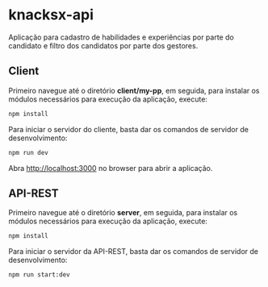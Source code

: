 # knacksx-api

Aplicação para cadastro de habilidades e experiências por parte do candidato e filtro dos candidatos por parte dos gestores.

## Client

Primeiro navegue até o diretório **client/my-pp**, em seguida, para instalar os módulos necessários para execução da aplicação, execute:

```bash
npm install
```

Para iniciar o servidor do cliente, basta dar os comandos de servidor de desenvolvimento:

```bash
npm run dev
```

Abra [http://localhost:3000](http://localhost:3000) no browser para abrir a aplicação.

## API-REST

Primeiro navegue até o diretório **server**, em seguida, para instalar os módulos necessários para execução da aplicação, execute:

```bash
npm install
```

Para iniciar o servidor da API-REST, basta dar os comandos de servidor de desenvolvimento:

```bash
npm run start:dev
```
